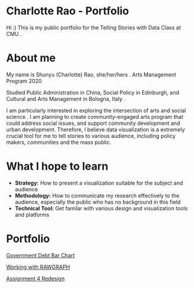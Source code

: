 # Charlotte Rao - Portfolio

Hi :) This is my public portfolio for the Telling Stories with Data Class at CMU . 

# About me
My name is Shunyu (Charlotte) Rao, she/her/hers . 
Arts Management Program 2020  

Studied Public Administration in China, Social Policy in Edinburgh, and Cultural and Arts Management in Bologna, Italy . 

I am particularly interested in exploring the intersection of arts and social science . 
I am planning to create community-engaged arts program that could address social issues, and support community development and urban development. Therefore, I believe data visualization is a extremely crucial tool for me to tell stories to various audience, including policy makers, communities and the mass public.

# What I hope to learn
* **Strategy:** How to present a visualization suitable for the subject and audience
* **Methodology:** How to communicate my research effectively to the audience, especially the public who has no background in this field 
* **Technical Tool:** Get familar with various design and visualization tools and platforms

# Portfolio
[Government Debt Bar Chart](dataviz2.md) 

[Working with RAWGRAPH](dataviz3.md)

[Assignment 4 Redesign]()

